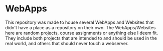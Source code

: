 # WebApps
This repository was made to house several WebApps and Websites that didn't have a place as a repository on their own. The WebApps/Websites here are random projects, course assignments or anything else I deem fit. They include both projects that are intended to and should be used in the real world, and others that should never touch a webserver.